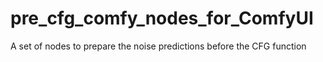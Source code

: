 # pre_cfg_comfy_nodes_for_ComfyUI
A set of nodes to prepare the noise predictions before the CFG function

